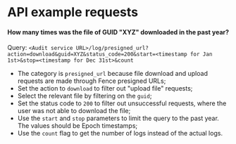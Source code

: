 # API example requests

#### How many times was the file of GUID "XYZ" downloaded in the past year?

Query: `<Audit service URL>/log/presigned_url?action=download&guid=XYZ&status_code=200&start=<timestamp for Jan 1st>&stop=<timestamp for Dec 31st>&count`

- The category is `presigned_url` because file download and upload requests are made through Fence presigned URLs;
- Set the action to `download` to filter out "upload file" requests;
- Select the relevant file by filtering on the `guid`;
- Set the status code to `200` to filter out unsuccessful requests, where the user was not able to download the file;
- Use the `start` and `stop` parameters to limit the query to the past year. The values should be Epoch timestamps;
- Use the `count` flag to get the number of logs instead of the actual logs.
